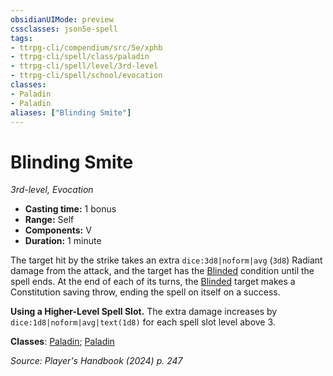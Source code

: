 ```yaml
---
obsidianUIMode: preview
cssclasses: json5e-spell
tags:
- ttrpg-cli/compendium/src/5e/xphb
- ttrpg-cli/spell/class/paladin
- ttrpg-cli/spell/level/3rd-level
- ttrpg-cli/spell/school/evocation
classes:
- Paladin
- Paladin
aliases: ["Blinding Smite"]
---
```

# Blinding Smite
*3rd-level, Evocation*  

- **Casting time:** 1 bonus
- **Range:** Self
- **Components:** V
- **Duration:** 1 minute

The target hit by the strike takes an extra `dice:3d8|noform|avg` (`3d8`) Radiant damage from the attack, and the target has the [Blinded](3-Compendium/rules/conditions.md#Blinded) condition until the spell ends. At the end of each of its turns, the [Blinded](3-Compendium/rules/conditions.md#Blinded) target makes a Constitution saving throw, ending the spell on itself on a success.

**Using a Higher-Level Spell Slot.** The extra damage increases by `dice:1d8|noform|avg|text(1d8)` for each spell slot level above 3.

**Classes**: [Paladin](list-spells-classes-paladin); [Paladin](list-spells-classes-paladin)

*Source: Player's Handbook (2024) p. 247*